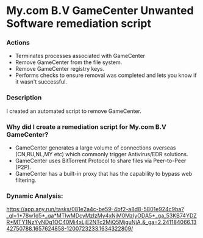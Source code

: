 # My.com B.V GameCenter Unwanted Software remediation script

### Actions
- Terminates processes associated with GameCenter
- Remove GameCenter from the file system.
- Remove GameCenter registry keys.
- Performs checks to ensure removal was completed and lets you know if it wasn't successful.

### Description

I created an automated script to remove GameCenter.

### Why did I create a remediation script for My.com B.V GameCenter?

- GameCenter generates a large volume of connections overseas (CN,RU,NL,MY etc) which commonly trigger Antivirus/EDR solutions.
- GameCenter uses BitTorrent Protocol to share files via Peer-to-Peer (P2P).
- GameCenter has a built-in proxy that has the capability to bypass web filtering. 

### Dynamic Analysis:

https://app.any.run/tasks/081e2a4c-be59-4bf2-a8d8-5801e924c9ba?_gl=1*78w1d5*_ga*MTIwMDcyMzIzMy4xNjM0MzIyODA5*_ga_53KB74YDZR*MTY1NzYyNDg1OC40Mi4xLjE2NTc2MjQ5MjguNjA.&_ga=2.241184066.1342750788.1657624858-1200723233.1634322809/

